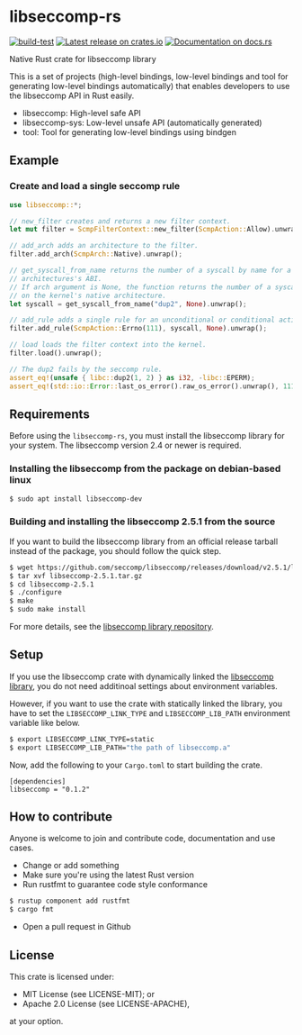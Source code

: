 # libseccomp-rs

[![build-test](https://github.com/ManaSugi/libseccomp-rs/actions/workflows/build-test.yaml/badge.svg)](https://github.com/ManaSugi/libseccomp-rs/actions/workflows/build-test.yaml)
[![Latest release on crates.io](http://meritbadge.herokuapp.com/libseccomp)](https://crates.io/crates/libseccomp)
[![Documentation on docs.rs](https://docs.rs/libseccomp/badge.svg)](https://docs.rs/libseccomp)

Native Rust crate for libseccomp library

This is a set of projects (high-level bindings, low-level bindings and tool for generating low-level bindings automatically) that enables developers 
to use the libseccomp API in Rust easily.

* libseccomp: High-level safe API
* libseccomp-sys: Low-level unsafe API (automatically generated)
* tool: Tool for generating low-level bindings using bindgen

## Example
### Create and load a single seccomp rule

```rust
use libseccomp::*;

// new_filter creates and returns a new filter context.
let mut filter = ScmpFilterContext::new_filter(ScmpAction::Allow).unwrap();

// add_arch adds an architecture to the filter.
filter.add_arch(ScmpArch::Native).unwrap();

// get_syscall_from_name returns the number of a syscall by name for a given
// architectures's ABI.
// If arch argument is None, the function returns the number of a syscall
// on the kernel's native architecture.
let syscall = get_syscall_from_name("dup2", None).unwrap();

// add_rule adds a single rule for an unconditional or conditional action on a syscall.
filter.add_rule(ScmpAction::Errno(111), syscall, None).unwrap();

// load loads the filter context into the kernel.
filter.load().unwrap();

// The dup2 fails by the seccomp rule.
assert_eq!(unsafe { libc::dup2(1, 2) } as i32, -libc::EPERM);
assert_eq!(std::io::Error::last_os_error().raw_os_error().unwrap(), 111);
```

## Requirements
Before using the `libseccomp-rs`, you must install the libseccomp library for your system.
The libseccomp version 2.4 or newer is required.

### Installing the libseccomp from the package on debian-based linux

``` sh
$ sudo apt install libseccomp-dev
```

### Building and installing the libseccomp 2.5.1 from the source
If you want to build the libseccomp library from an official release tarball instead of the package,
you should follow the quick step.

```sh
$ wget https://github.com/seccomp/libseccomp/releases/download/v2.5.1/libseccomp-2.5.1.tar.gz
$ tar xvf libseccomp-2.5.1.tar.gz
$ cd libseccomp-2.5.1
$ ./configure
$ make
$ sudo make install
```

For more details, see the [libseccomp library repository](https://github.com/seccomp/libseccomp).

## Setup
If you use the libseccomp crate with dynamically linked the [libseccomp library](https://github.com/seccomp/libseccomp),
you do not need additinoal settings about environment variables.

However, if you want to use the crate with statically linked the library,
you have to set the `LIBSECCOMP_LINK_TYPE` and `LIBSECCOMP_LIB_PATH` environment variable
like below.

```sh
$ export LIBSECCOMP_LINK_TYPE=static
$ export LIBSECCOMP_LIB_PATH="the path of libseccomp.a"
```

Now, add the following to your `Cargo.toml` to start building the crate.

```
[dependencies]
libseccomp = "0.1.2"
```

## How to contribute
Anyone is welcome to join and contribute code, documentation and use cases.

- Change or add something
- Make sure you're using the latest Rust version
- Run rustfmt to guarantee code style conformance

``` sh
$ rustup component add rustfmt
$ cargo fmt
```

- Open a pull request in Github

## License
This crate is licensed under:

- MIT License (see LICENSE-MIT); or
- Apache 2.0 License (see LICENSE-APACHE),

at your option.
